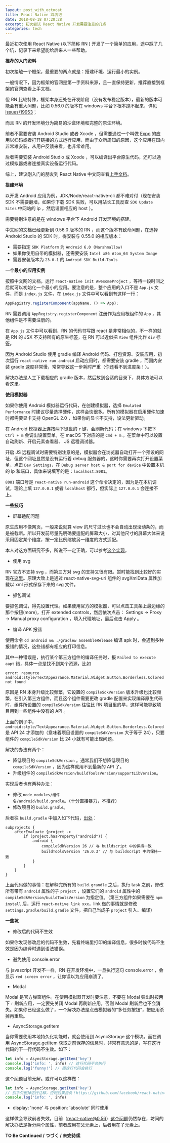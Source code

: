 ```yaml
---
layout: post_with_octocat
title: React Native 踩坑记
date: 2018-08-18 07:20:28
excerpt: 初次尝试 React Native 开发需要注意的几点
categories: tech
---
```


最近初次使用 React Native (以下简称 RN ) 开发了一个简单的应用，途中踩了几个坑，记录下来希望能给后来人一些帮助。

**推荐的入门资料**

初次接触一个框架，最重要的两点就是：搭建环境、运行最小的实例。

一般情况下，因为框架的官网是第一手资料来源，且一直保持更新，推荐直接到框架的官网查看上手文档。

但 RN 比较特殊，框架本身还处在开发阶段（没有发布稳定版本），最新的版本可能会有重大问题，比如 0.56.0 的版本在 windows 平台下根本跑不起来，详见 [issues/19953](https://github.com/facebook/react-native/issues/19953)；

而且 RN 的开发环境分为简易的沙盒环境和完整的原生环境。

前者不需要安装 Android Studio 或者 Xcode ，但需要通过一个叫做 [Expo](https://expo.io) 的应用以扫码或者打开链接的方式运行应用，而由于众所周知的原因，这个应用在国内非常难安装，从用户反馈来看，也非常难用。

后者需要安装 Android Studio 或 Xcode ，可以编译出平台原生代码，还可以通过模拟器或者连接真实设备运行代码。

综上，建议刚入门的朋友到 React Native 中文网查看[上手文档](https://reactnative.cn/docs/getting-started.html)。

**搭建环境**

以开发 Android 应用为例，JDK/Node/react-native-cli 都不难对付（现在安装 SDK 不需要翻墙，如果你下载 SDK 失败，可以用站长工具反查 `SDK Update Sites` 中网站的 ip ，然后设置相应的 host ）。

需要特别注意的是在 windows 平台下 Android 开发环境的搭建。

中文网的文档已经更新到 0.56.0 版本的 RN ，而这个版本有致命问题，在选择 Android Studio 的 SDK 时，得安装与 0.55.0 的相应版本：

- 需要指定 `SDK Platform` 为 `Android 6.0 (Marshmallow)`
- 如果你使用自带的模拟器，还需要安装 `Intel x86 Atom_64 System Image`
- 需要安装版本为 `23.0.1` 的 `Android SDK Build-Tools`

**一个最小的应用实例**

按照中文网的文档，运行 `react-native init AwesomeProject` ，等待一段时间之后就可以初始化一个最小的应用。要注意的是，整个应用的入口不是 `App.js` 文件，而是 `index.js` 文件，在 `index.js` 文件中可以看到有这样一行：

```javascript
AppRegistry.registerComponent(appName, () => App);
```

RN 需要调用 `AppRegistry.registerComponent` 注册作为应用根组件的 `App` ，其他组件是不需要注册的。

在 `App.js` 文件中可以看到，RN 的代码书写跟 react 是非常相似的，不一样的就是 RN 的 JSX 不支持所有的原生标签，在 RN 可以近似把 `View` 组件比作 `div` 标签。

因为 Android Studio 使用 gradle 编译 Android 代码、打包资源、安装应用，初次运行 `react-native run android` 启动应用时，都需要安装 gradle ，而国内安装 gradle 速度非常慢，常常导致这一步耗时严重（你还看不到进度条！）。

解决办法是人工下载相应的 gradle 版本，然后放到合适的目录下，具体方法可以看[这里](https://blog.csdn.net/lxmy2012/article/details/72869397)。

**使用模拟器**

如果你使用 Android 模拟器运行代码，在创建模拟器，选择 `Emulated Performance` 时建议尽量选择硬件，这样会快很多。所有的模拟器在启用硬件加速时都需要显卡支持 OpenGL 2.0 ，如果你的显卡不支持，设法更新驱动。

在 Android 模拟器上连按两下键盘的 `r` 键，会刷新代码；在 windows 下按下 `Ctrl + m` 会调出设置菜单，在 macOS 下对应的是 `Cmd + m` 。在菜单中可以设置 自动刷新、开启元素查看器、 JS 远程调试器。

开启 JS 远程调试时需要特别注意的是，模拟器会在浏览器自动打开一个预设的网址，但这个网址显然是没有运行着 debug 服务器的，这时你需要再次打开设置菜单，点击 `Dev Settings`，在 `Debug server host & port for device` 中设置本机的 ip 和端口，具体来说填写的是：`localhost:8081`。

`8081` 端口号是 `react-native run-android` 这个命令决定的，因为是在本机调试，理论上填 `127.0.0.1` 或者 `localhost` 都行，但实际上 `127.0.0.1` 会连接不上。

**一些技巧**

- 屏幕适配问题

原生应用不像网页，一般来说就算 view 的尺寸过长也不会自动出现滚动条的，而是被截断。所以开发前尽量先明确要适配的屏幕大小，对其他尺寸的屏幕大体来说采用固定某个维度，按一定比例缩放另一维度的方式适配。

本人对这方面研究不多，所说不一定正确，可以参考[这个实现](https://github.com/TerranTian/rn_resolution)。

- 使用 svg

RN 官方不支持 svg ，而第三方对 svg 的支持又很有限。暂时能找到比较好的实现在[这里](https://www.jianshu.com/p/7db2bc62c5ed)。原理大致上是通过 react-native-svg-uri 组件的 svgXmlData 属性加载以 xml 形式保存下来的 svg 文件。

- 抓包调试

要抓包调试，得先设置代理。如果使用官方的模拟器，可以点击工具条上最边缘的那个按钮(more)，打开 extended controls，然后依次点击： Settings -> Proxy -> Manual proxy configuration ，填入代理地址，最后点击 Apply 。

- 编译 APK 报错

使用命令 `cd android && ./gradlew assembleRelease` 编译 apk 时，会遇到多种报错的情况，这些错都有相应的打印信息。

其中一种错误是，执行某个第三方组件的编译任务时，报 `Failed to execute aapt` 错，具体一点是找不到某个资源，比如

```
error: resource android:style/TextAppearance.Material.Widget.Button.Borderless.Colored not found
```

原因是 RN 本身升级比较频繁，它设置的 `compileSdkVersion` 版本升级也比较频繁，在引入第三方组件，而且这个组件需要更改 gradle 配置来实现编译原生代码时，组件所设置的 `compileSdkVersion` 往往比 RN 项目里的早，这样可能导致项目用到一些组件中没有的 API 。

上面的例子中， `android:style/TextAppearance.Material.Widget.Button.Borderless.Colored` 是 API 24 才添加的（意味着项目设置的 `compileSdkVersion` 大于等于 24），只要组件的 `compileSdkVersion` 比 24 小就有可能出现问题。

解决的办法有两个：

- 降低项目的 `compileSdkVersion` 。通常我们不想降低项目的 `compileSdkVersion` ，因为这样就用不到最新的 API 了。
- 升级组件的 `compileSdkVersion/buildToolsVersion/supportLibVersion`。

实现后者也有两种办法：

- 修改 `node_modules/组件名/android/build.gradle`。（十分直接暴力，不推荐）
- 修改项目的 `build.gradle`。

后者往 `build.gradle` 中加入如下代码，[出处](https://github.com/joeferraro/react-native-cookies/issues/100#issuecomment-415262846)：

```
subprojects {
    afterEvaluate {project ->
        if (project.hasProperty("android")) {
            android {
                compileSdkVersion 26 // 与 buildscript 中的保持一致
                buildToolsVersion '26.0.3' // 与 buildscript 中的保持一致
            }
        }
    }
}
```

上面代码做的事情：在解释完所有的 `build.grandle` 之后，执行 task 之前，修改所有带有 `android` 属性的子 `project` ，设置它们的 `android` 属性中的 `compileSdkVersion/buildToolsVersion` 为指定值。（第三方组件如果需要在 `npm install` 后，运行 `react-native link xxx`，link 做的事情就是修改 `settings.gradle/build.gradle` 文件，把自己当成子 `project` 引入、编译）

**一些坑**

- 修改后的代码不生效

如果你发现修改后的代码不生效，先看终端里打印的编译信息，很多时候代码不生效是因为编译时遇到语法错误。

- 避免使用 console.error

与 javascript 开发不一样，RN 在开发环境中，一旦执行这句 console.error ，会显示 `red screen error` ，让你误以为应用崩溃了。

- Modal

Modal 是官方弹窗组件。在使用模拟器开发时要注意，不要在 Modal 弹出时按两下 `r` 刷新应用，一定要先关闭 Modal 再刷新应用，否则 Modal 刷新后也不会消失。如果你已经这么做了，一个解决办法是点击模拟器的“多任务按钮”，把应用杀掉再重启。

- AsyncStorage.getItem

当你需要使用本地持久化功能时，就会使用到 AsyncStorage 这个模块。而在调用  AsyncStorage.getItem 获取之前保存的信息时，非常有意思的是，写在这行代码的下一行代码不生效。如下：

```javascript
let info = AsyncStorage.getItem('key')
console.log('info: ', info) // 这行代码不会执行
console.log('funny!') // 而这行代码会执行
```

这个[问题](https://github.com/facebook/react-native/issues/18372)目前无解。或许可以这样做：

```javascript
let info = AsyncStorage.getItem('key')
// 别手欠删掉这行注释，否则后果自负！https://github.com/facebook/react-native/issues/18372
console.log('info: ', info)
```

- display: 'none' 与 position: 'absolute' 同时使用

这样做会导致前者失效。目前（react-native@0.56）[这个问题](https://github.com/facebook/react-native/issues/18415)仍然存在，坊间的解决办法是拆分两个属性，前者应用在父元素上，后者用在子元素上。



**TO Be Continued / つづく / 未完待续**
